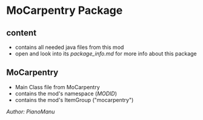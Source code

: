 # MoCarpentry Package
## content
- contains all needed java files from this mod
- open and look into its *package_info.md* for more info about this package
## MoCarpentry
- Main Class file from MoCarpentry
- contains the mod's namespace (*MODID*)
- contains the mod's ItemGroup ("mocarpentry")


*Author: PianoManu*